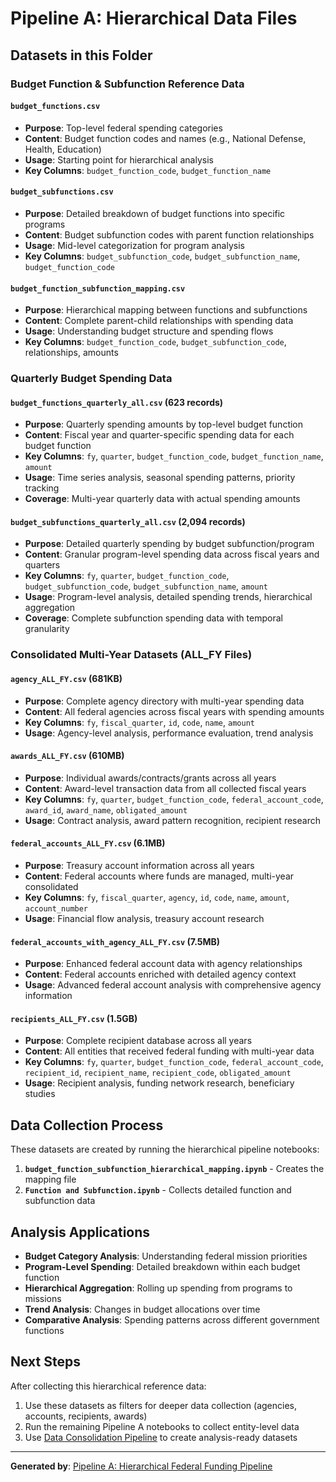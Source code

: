 # Pipeline A: Hierarchical Data Files

## Datasets in this Folder

### Budget Function & Subfunction Reference Data

#### `budget_functions.csv`
- **Purpose**: Top-level federal spending categories
- **Content**: Budget function codes and names (e.g., National Defense, Health, Education)
- **Usage**: Starting point for hierarchical analysis
- **Key Columns**: `budget_function_code`, `budget_function_name`

#### `budget_subfunctions.csv`  
- **Purpose**: Detailed breakdown of budget functions into specific programs
- **Content**: Budget subfunction codes with parent function relationships
- **Usage**: Mid-level categorization for program analysis
- **Key Columns**: `budget_subfunction_code`, `budget_subfunction_name`, `budget_function_code`

#### `budget_function_subfunction_mapping.csv`
- **Purpose**: Hierarchical mapping between functions and subfunctions
- **Content**: Complete parent-child relationships with spending data
- **Usage**: Understanding budget structure and spending flows
- **Key Columns**: `budget_function_code`, `budget_subfunction_code`, relationships, amounts

### Quarterly Budget Spending Data

#### `budget_functions_quarterly_all.csv` (623 records)
- **Purpose**: Quarterly spending amounts by top-level budget function
- **Content**: Fiscal year and quarter-specific spending data for each budget function
- **Key Columns**: `fy`, `quarter`, `budget_function_code`, `budget_function_name`, `amount`
- **Usage**: Time series analysis, seasonal spending patterns, priority tracking
- **Coverage**: Multi-year quarterly data with actual spending amounts

#### `budget_subfunctions_quarterly_all.csv` (2,094 records)
- **Purpose**: Detailed quarterly spending by budget subfunction/program
- **Content**: Granular program-level spending data across fiscal years and quarters
- **Key Columns**: `fy`, `quarter`, `budget_function_code`, `budget_subfunction_code`, `budget_subfunction_name`, `amount`
- **Usage**: Program-level analysis, detailed spending trends, hierarchical aggregation
- **Coverage**: Complete subfunction spending data with temporal granularity

### Consolidated Multi-Year Datasets (ALL_FY Files)

#### `agency_ALL_FY.csv` (681KB)
- **Purpose**: Complete agency directory with multi-year spending data
- **Content**: All federal agencies across fiscal years with spending amounts
- **Key Columns**: `fy`, `fiscal_quarter`, `id`, `code`, `name`, `amount`
- **Usage**: Agency-level analysis, performance evaluation, trend analysis

#### `awards_ALL_FY.csv` (610MB)
- **Purpose**: Individual awards/contracts/grants across all years
- **Content**: Award-level transaction data from all collected fiscal years
- **Key Columns**: `fy`, `quarter`, `budget_function_code`, `federal_account_code`, `award_id`, `award_name`, `obligated_amount`
- **Usage**: Contract analysis, award pattern recognition, recipient research

#### `federal_accounts_ALL_FY.csv` (6.1MB)
- **Purpose**: Treasury account information across all years
- **Content**: Federal accounts where funds are managed, multi-year consolidated
- **Key Columns**: `fy`, `fiscal_quarter`, `agency`, `id`, `code`, `name`, `amount`, `account_number`
- **Usage**: Financial flow analysis, treasury account research

#### `federal_accounts_with_agency_ALL_FY.csv` (7.5MB)
- **Purpose**: Enhanced federal account data with agency relationships
- **Content**: Federal accounts enriched with detailed agency context
- **Usage**: Advanced federal account analysis with comprehensive agency information

#### `recipients_ALL_FY.csv` (1.5GB)
- **Purpose**: Complete recipient database across all years
- **Content**: All entities that received federal funding with multi-year data
- **Key Columns**: `fy`, `quarter`, `budget_function_code`, `federal_account_code`, `recipient_id`, `recipient_name`, `recipient_code`, `obligated_amount`
- **Usage**: Recipient analysis, funding network research, beneficiary studies

## Data Collection Process

These datasets are created by running the hierarchical pipeline notebooks:

1. **`budget_function_subfunction_hierarchical_mapping.ipynb`** - Creates the mapping file
2. **`Function and Subfunction.ipynb`** - Collects detailed function and subfunction data

## Analysis Applications

- **Budget Category Analysis**: Understanding federal mission priorities
- **Program-Level Spending**: Detailed breakdown within each budget function  
- **Hierarchical Aggregation**: Rolling up spending from programs to missions
- **Trend Analysis**: Changes in budget allocations over time
- **Comparative Analysis**: Spending patterns across different government functions

## Next Steps

After collecting this hierarchical reference data:
1. Use these datasets as filters for deeper data collection (agencies, accounts, recipients, awards)
2. Run the remaining Pipeline A notebooks to collect entity-level data
3. Use [Data Consolidation Pipeline](../../data-consolidation/) to create analysis-ready datasets

---

**Generated by**: [Pipeline A: Hierarchical Federal Funding Pipeline](../)
